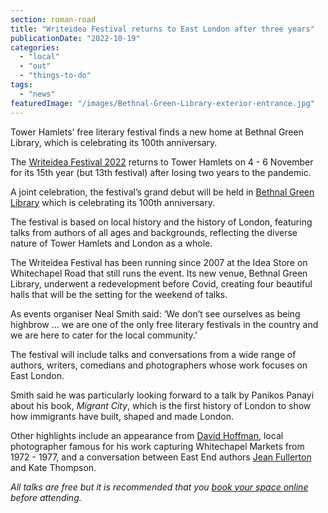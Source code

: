 ```yaml
---
section: roman-road
title: "Writeidea Festival returns to East London after three years"
publicationDate: "2022-10-19"
categories: 
  - "local"
  - "out"
  - "things-to-do"
tags: 
  - "news"
featuredImage: "/images/Bethnal-Green-Library-exterior-entrance.jpg"
---
```


Tower Hamlets’ free literary festival finds a new home at Bethnal Green Library, which is celebrating its 100th anniversary.

The [Writeidea Festival 2022](https://romanroadlondon.com/events/writeidea-festival-2022-bethnal-green-library/) returns to Tower Hamlets on 4 - 6 November for its 15th year (but 13th festival) after losing two years to the pandemic. 

A joint celebration, the festival’s grand debut will be held in [Bethnal Green Library](https://bethnalgreenlondon.co.uk/public-library-history/) which is celebrating its 100th anniversary. 

The festival is based on local history and the history of London, featuring talks from authors of all ages and backgrounds, reflecting the diverse nature of Tower Hamlets and London as a whole. 

The Writeidea Festival has been running since 2007 at the Idea Store on Whitechapel Road that still runs the event. Its new venue, Bethnal Green Library, underwent a redevelopment before Covid, creating four beautiful halls that will be the setting for the weekend of talks. 

As events organiser Neal Smith said: ‘We don’t see ourselves as being highbrow … we are one of the only free literary festivals in the country and we are here to cater for the local community.’ 

The festival will include talks and conversations from a wide range of authors, writers, comedians and photographers whose work focuses on East London.

Smith said he was particularly looking forward to a talk by Panikos Panayi about his book, _Migrant City_, which is the first history of London to show how immigrants have built, shaped and made London.

Other highlights include an appearance from [David Hoffman](https://romanroadlondon.com/david-hoffman-interview/), local photographer famous for his work capturing Whitechapel Markets from 1972 - 1977, and a conversation between East End authors [Jean Fullerton](https://romanroadlondon.com/jean-fullerton-author-queen-of-east-end/) and Kate Thompson. 

_All talks are free but it is recommended that you_ [_book your space online_](https://romanroadlondon.com/events/writeidea-festival-2022-bethnal-green-library/) _before attending._ 


